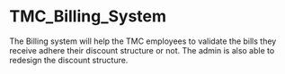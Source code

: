 # TMC_Billing_System
The Billing system will help the TMC employees to validate the bills they receive adhere their discount structure or not. The admin is also able to redesign the discount structure.  
